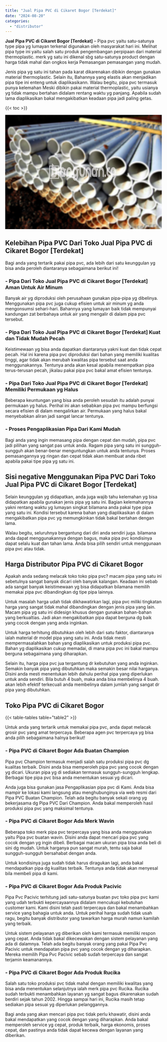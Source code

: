 ```yaml
---
title: "Jual Pipa PVC di Cikaret Bogor [Terdekat]"
date: "2024-08-20"
categories: 
  - "distributor"
---
```


**Jual Pipa PVC di Cikaret Bogor \[Terdekat\]** – Pipa pvc yaitu satu-satunya type pipa yg lumayan terkenal digunakan oleh masyarakat hari ini. Melihat pipa type ini yaitu salah satu produk pengembangan perpipaan dari material thermoplastic. merk yg satu ini dikenal sbg satu-satunya product dengan harga tidak mahal dan ongkos kerja Pemasangan pemasangan yang mudah.

Jenis pipa yg satu ini tahan pada karat dikarenakan dibikin dengan gunakan material thermoplastic. Selain itu, Bahannya yang elastis akan menjadikan pipa tipe ini enteng untuk diaplikasikann. Walau begitu, pipa pvc termasuk punya kelemahan Meski dibikin pakai material thermoplastic, yaitu usianya yg tidak mampu bertahan didalam rentang waktu yg panjang. Apabila sudah lama diaplikasikan bakal mengakibatkan keadaan pipa jadi paling getas.

{{< toc >}}

![Jual Pipa PVC di Cikaret Bogor [Terdekat]](/images/jaul-pipa-pvc-51.png)

## Kelebihan Pipa PVC Dari Toko Jual Pipa PVC di Cikaret Bogor \[Terdekat\]

Bagi anda yang tertarik pakai pipa pvc, ada lebih dari satu keunggulan yg bisa anda peroleh diantaranya sebagaimana berikut ini!

### \- Pipa Dari Toko Jual Pipa PVC di Cikaret Bogor \[Terdekat\] Aman Untuk Air Minum

Banyak air yg diproduksi oleh perusahaan gunakan pipa-pipa yg dibelinya. Menggunakan pipa pvc juga cukup efisien untuk air minum yg anda mengonsumsi sehari-hari. Bahannya yang lumayan baik tidak mempunyai kandungan zat berbahaya untuk air yang mengalir di dalam pipa pvc tersebut.

### \- Pipa Dari Toko Jual Pipa PVC di Cikaret Bogor \[Terdekat\] Kuat dan Tidak Mudah Pecah

Keistimewaan yg bisa anda dapatkan diantaranya yakni kuat dan tidak cepat pecah. Hal ini karena pipa pvc diproduksi dari bahan yang memiliki kualitas tinggi, agar tidak akan merubah kwalitas pipa tersebut saat anda menggunakannya. Tentunya anda akan kesal apabila menempatkan pipa terus-terusan pecah, jikalau pakai pipa pvc bakal amat efisien tentunya.

### \- Pipa Dari Toko Jual Pipa PVC di Cikaret Bogor \[Terdekat\] Memiliki Permukaan yg Halus

Beberapa keuntungan yang bisa anda peroleh sesudah itu adalah punyai permukaan yg halus. Perihal ini akan sebabkan pipa pvc mampu berfungsi secara efisien di dalam mengalirkan air. Permukaan yang halus bakal menyebabkan aliran jadi sangat lancar tentunya.

### \- Proses Pengaplikasian Pipa Dari Kami Mudah

Bagi anda yang ingin memasang pipa dengan cepat dan mudah, pipa pvc jadi pilihan yang sangat pas untuk anda. Ragam pipa yang satu ini sungguh-sungguh akan benar-benar menguntungkan untuk anda tentunya. Proses pemasangannya yg ringan dan cepat tidak akan membuat anda ribet apabila pakai tipe pipa yg satu ini.

## Sisi negative Menggunakan Pipa PVC Dari Toko Jual Pipa PVC di Cikaret Bogor \[Terdekat\]

Selain keunggulan yg didapatkan, anda juga wajib tahu kelemahan yg bisa didapatkan apabila gunakan jenis pipa yg satu ini. Bagian kelemahannya yakni rentang waktu yg lumayan singkat bilamana anda pakai type pipa yang satu ini. Kondisi tersebut karena bahan yang diaplikasikan di dalam mengakibatkan pipa pvc yg memungkinkan tidak bakal bertahan dengan lama.

Walau begitu, seluruhnya bergantung dari diri anda sendiri juga. bilamana anda dapat menggunakannya dengan bagus, maka pipa pvc kondisinya dapat selalu kuat dan tahan lama. Anda bisa pilih sendiri untuk menggunaan pipa pvc atau tidak.

## Harga Distributor Pipa PVC di Cikaret Bogor

Apakah anda sedang melacak toko toko pipa pvc? macam pipa yang satu ini sebetulnya sangat banyak dicari oleh banyak kalangan. Keadaan ini sebab ada sangat banyak keistimewaan yg bisa didapatkan bilamana memilih memakai pipa pvc dibandingkan dg tipe pipa lainnya.

Untuk masalah harga udah tidak dikhawatirkan lagi, pipa pvc miliki tingkatan harga yang sangat tidak mahal dibandingkan dengan jenis pipa yang lain. Macam pipa yg satu ini didesign khusus dengan gunakan bahan-bahan yang berkualtias. Jadi akan mengakibatkan pipa dapat berguna dg baik yang cocok dengan yang anda inginkan.

Untuk harga terhitung dibutuhkan oleh lebih dari satu faktor, diantaranya ialah material dr model pipa yang satu ini. Anda tidak mesti mempermasalahkan bahan yang diaplikasikan untuk produksi pipa pvc. Bahan yg diaplikasikan cukup memadai, di mana pipa pvc ini bakal mampu berguna sebagaimana yang diharapkan.

Selain itu, harga pipa pvc jua tergantung dr kebutuhan yang anda inginkan. Semakin banyak pipa yang dibutuhkan maka semakin besar nilai harganya. Disini anda mesti menentukan lebih dahulu perihal pipa yang diperlukan untuk anda sendiri. Bila butuh 4 buah, maka anda bisa membelinya 4 buah. akan lebih efektif terkecuali anda membelinya dalam jumlah yang sangat dr pipa yang dibutuhkan.

## Toko Pipa PVC di Cikaret Bogor

{{< table-tables table="table2" >}}

Untuk anda yang tertarik untuk memakai pipa pvc, anda dapat melacak grosir pvc yang amat terpercaya. Beberapa agen pvc terpercaya yg bisa anda pilih sebagaimana halnya berikut!

### \- Pipa PVC di Cikaret Bogor Ada Buatan Champion

Pipa pvc Champion termasuk menjadi salah satu produksi pipa pvc dg kualitas terbaik. Disini anda bisa memperoleh pipa pvc yang cocok dengan yg dicari. Ukuran pipa yg di sediakan termasuk sungguh-sungguh lengkap. Berbagai tipe pipa pvc bisa anda menentukan sesuai yg dicari.

Anda juga bisa gunakan jasa Pengaplikasian pipa pvc di Kami. Anda bisa mampir ke lokasi kami langsung atau menghubunginya via web resmi dari Pipa PVC Buatan Champion. Telah ada begitu banyak sekali orang yg bekerjasama dg Pipa PVC Dari Champion. Anda bakal memperoleh hasil produksi pipa pvc yang maksimal tentunya.

### \- Pipa PVC di Cikaret Bogor Ada Merk Wavin

Beberapa toko merk pipa pvc terpercaya yang bisa anda menggunakan yaitu Pipa pvc buatan wavin. Disini anda dapat mencari pipa pvc yang cocok dengan yg ingin dibeli. Berbagai macam ukuran pipa bisa anda beli di sini dg mudah. Untuk harganya pun sangat murah, tentu saja bakal sungguh-sungguh bersahabat dengan anda.

Untuk kondisinya juga sudah tidak harus diragukan lagi, anda bakal mendapatkan pipa dg kualitas terbaik. Tentunya anda tidak akan menyesal bila membeli pipa di kami.

### \- Pipa PVC di Cikaret Bogor Ada Produk Pacivic

Pipa Pvc Pacivic terhitung jadi satu-satunya buatan pvc toko pipa pvc kami yang udah terbukti kepercayaannya didalam mencukupi kebutuhan customer kami. Kami disini telah pasti terpercaya dan bakal menambahkan service yang bahagia untuk anda. Untuk perihal harga sudah tidak usah ragu, begitu banyak distributor yang tawarkan harga murah namun kamilah yang terbaik.

Untuk sistem pelayanan yg diberikan oleh kami termasuk memiliki respon yang cepat. Anda tidak bakal dikecewakan dengan sistem pelayanan yang ada di dalamnya. Telah ada begitu banyak orang yang pakai Pipa Pvc Pacivic untuk mendapatan pipa pvc yang cocok dengan yg diharapkan. Mereka memilih Pipa Pvc Pacivic sebab sudah terpercaya dan sangat terjamin keamanannya.

### \- Pipa PVC di Cikaret Bogor Ada Produk Rucika

Salah satu toko produksi pvc tidak mahal dengan memiliki kwalitas yang bisa anda menentukan selanjutnya ialah merk pipa pvc Rucika. Rucika sudah terbukti menambahkan layanan yg sangat bagus dikarenakan sudah berdiri sejak tahun 2002. Hingga sampai hari ini, Rucika masih tetap sediakan pipa sesuai yg diperlukan pelanggannya.

Bagi anda yang akan mencari pipa pvc tidak perlu khawatir, disini anda bakal mendapatkan yang cocok dengan yang diharapkan. Anda bakal memperoleh service yg cepat, produk terbaik, harga ekonomis, proses cepat, dan pastinya anda tidak dapat kecewa dengan layanan yang diberikan.
